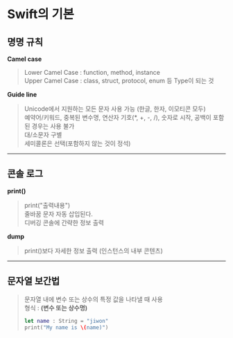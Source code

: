 # Swift의 기본

## 명명 규칙
**Camel case**
> Lower Camel Case : function, method, instance   
> Upper Camel Case : class, struct, protocol, enum 등 Type이 되는 것   

**Guide line**
> Unicode에서 지원하는 모든 문자 사용 가능 (한글, 한자, 이모티콘 모두)   
> 예약어/키워드, 중복된 변수명, 연산자 기호(*, +, -, /), 숫자로 시작, 공백이 포함된 경우는 사용 불가    
> 대/소문자 구별   
> 세미콜론은 선택(포함하지 않는 것이 정석)   

---

## 콘솔 로그
**print()**
> print("출력내용")   
> 줄바꿈 문자 자동 삽입된다.   
> 디버깅 콘솔에 간략한 정보 출력

**dump**
> print()보다 자세한 정보 출력 (인스턴스의 내부 콘텐츠)

---

## 문자열 보간법
> 문자열 내에 변수 또는 상수의 특정 값을 나타낼 때 사용   
> 형식 : **\(변수 또는 상수명)**
>
>
> ```swift 
> let name : String = "jiwon"
> print("My name is \(name)")
> ```
>
>
